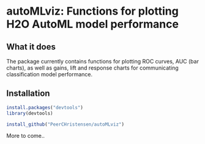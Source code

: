 autoMLviz: Functions for plotting H2O AutoML model performance
================

What it does
------------

The package currently contains functions for plotting ROC curves, AUC (bar charts), as well as gains, lift and response charts for communicating classification model performance.

Installation
------------

``` r
install.packages("devtools")
library(devtools)

install_github("PeerCHristensen/autoMLviz")
```

More to come..

